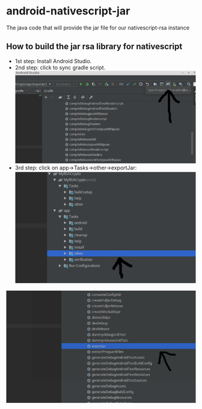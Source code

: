 # android-nativescript-jar
The java code that will provide the jar file for our nativescript-rsa instance

## How to build the jar rsa library for nativescript
* 1st step: Install Android Studio.
* 2nd step: click to sync gradle script.
![Image of Gradle Sync](./images/01-gradle-sync.png)
* 3rd step: click on app->Tasks->other->exportJar:
![App->Tasks->other](./images/02-other.png)

![App->Tasks->other->exportJar](./images/03-exportJar.png)


